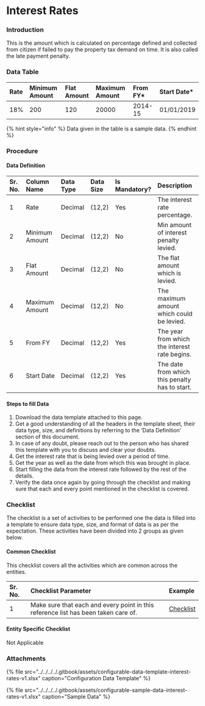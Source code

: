 # Interest Rates

### Introduction

This is the amount which is calculated on percentage defined and collected from citizen if failed to pay the property tax demand on time. It is also called the late payment penalty.

### Data Table

| Rate | Minimum Amount | Flat Amount | Maximum Amount | From FY\* | Start Date\* |
| :--- | :--- | :--- | :--- | :--- | :--- |
| 18% | 200 | 120 | 20000 | 2014-15 | 01/01/2019 |

{% hint style="info" %}
 Data given in the table is a sample data.
{% endhint %}

### Procedure

#### Data Definition

| Sr. No. | Column Name | Data Type | Data Size | Is Mandatory? | Description |
| :--- | :--- | :--- | :--- | :--- | :--- |
| 1 | Rate | Decimal | \(12,2\) | Yes | The interest rate percentage. |
| 2 | Minimum Amount | Decimal | \(12,2\) | No | Min amount of interest penalty levied. |
| 3 | Flat Amount | Decimal | \(12,2\) | No | The flat amount which is levied. |
| 4 | Maximum Amount | Decimal | \(12,2\) | No | The maximum amount which could be levied. |
| 5 | From FY | Decimal | \(12,2\) | Yes | The year from which the interest rate begins. |
| 6 | Start Date | Decimal | \(12,2\) | Yes | The date from which this penalty has to start. |

#### Steps to fill Data

1. Download the data template attached to this page.
2. Get a good understanding of all the headers in the template sheet, their data type, size, and definitions by referring to the ‘Data Definition’ section of this document.
3. In case of any doubt, please reach out to the person who has shared this template with you to discuss and clear your doubts.
4. Get the interest rate that is being levied over a period of time.
5. Get the year as well as the date from which this was brought in place.
6. Start filling the data from the interest rate followed by the rest of the details.
7. Verify the data once again by going through the checklist and making sure that each and every point mentioned in the checklist is covered.

### Checklist

The checklist is a set of activities to be performed one the data is filled into a template to ensure data type, size, and format of data is as per the expectation. These activities have been divided into 2 groups as given below.

#### Common Checklist

This checklist covers all the activities which are common across the entities.

| Sr. No. | Checklist Parameter | Example |
| :--- | :--- | :--- |
| 1 | Make sure that each and every point in this reference list has been taken care of. | [Checklist](../common-config/checklist.md) |

#### Entity Specific Checklist

Not Applicable

### Attachments

{% file src="../../../../.gitbook/assets/configurable-data-template-interest-rates-v1.xlsx" caption="Configuration Data Template" %}

{% file src="../../../../.gitbook/assets/configurable-sample-data-interest-rates-v1.xlsx" caption="Sample Data" %}

